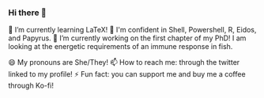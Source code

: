 ### Hi there 👋

🌱 I’m currently learning LaTeX!
🦑 I'm confident in Shell, Powershell, R, Eidos, and Papyrus. 
🔭 I’m currently working on the first chapter of my PhD! I am looking at the energetic requirements of an immune response in fish. 

😄 My pronouns are She/They!
📫 How to reach me: through the twitter linked to my profile!
⚡ Fun fact: you can support me and buy me a coffee through Ko-fi! 

<!--
**sknief/sknief** is a ✨ _special_ ✨ repository because its `README.md` (this file) appears on your GitHub profile.

Here are some ideas to get you started:

- 🔭 I’m currently working on ...
- 🌱 I’m currently learning ...
- 👯 I’m looking to collaborate on ...
- 🤔 I’m looking for help with ...
- 💬 Ask me about ...
- 📫 How to reach me: ...
- 😄 Pronouns: ...
- ⚡ Fun fact: ...
-->
